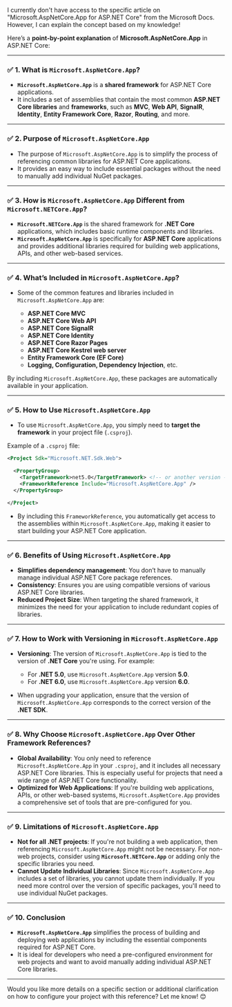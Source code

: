 I currently don't have access to the specific article on "Microsoft.AspNetCore.App for ASP.NET Core" from the Microsoft Docs. However, I can explain the concept based on my knowledge!

Here’s a **point-by-point explanation** of **Microsoft.AspNetCore.App** in ASP.NET Core:

---

### ✅ **1. What is `Microsoft.AspNetCore.App`?**

* **`Microsoft.AspNetCore.App`** is a **shared framework** for ASP.NET Core applications.
* It includes a set of assemblies that contain the most common **ASP.NET Core libraries** and **frameworks**, such as **MVC**, **Web API**, **SignalR**, **Identity**, **Entity Framework Core**, **Razor**, **Routing**, and more.

---

### ✅ **2. Purpose of `Microsoft.AspNetCore.App`**

* The purpose of `Microsoft.AspNetCore.App` is to simplify the process of referencing common libraries for ASP.NET Core applications.
* It provides an easy way to include essential packages without the need to manually add individual NuGet packages.

---

### ✅ **3. How is `Microsoft.AspNetCore.App` Different from `Microsoft.NETCore.App`?**

* **`Microsoft.NETCore.App`** is the shared framework for **.NET Core** applications, which includes basic runtime components and libraries.
* **`Microsoft.AspNetCore.App`** is specifically for **ASP.NET Core** applications and provides additional libraries required for building web applications, APIs, and other web-based services.

---

### ✅ **4. What’s Included in `Microsoft.AspNetCore.App`?**

* Some of the common features and libraries included in `Microsoft.AspNetCore.App` are:

  * **ASP.NET Core MVC**
  * **ASP.NET Core Web API**
  * **ASP.NET Core SignalR**
  * **ASP.NET Core Identity**
  * **ASP.NET Core Razor Pages**
  * **ASP.NET Core Kestrel web server**
  * **Entity Framework Core (EF Core)**
  * **Logging, Configuration, Dependency Injection**, etc.

By including `Microsoft.AspNetCore.App`, these packages are automatically available in your application.

---

### ✅ **5. How to Use `Microsoft.AspNetCore.App`**

* To use `Microsoft.AspNetCore.App`, you simply need to **target the framework** in your project file (`.csproj`).

Example of a `.csproj` file:

```xml
<Project Sdk="Microsoft.NET.Sdk.Web">

  <PropertyGroup>
    <TargetFramework>net5.0</TargetFramework> <!-- or another version -->
    <FrameworkReference Include="Microsoft.AspNetCore.App" />
  </PropertyGroup>

</Project>
```

* By including this `FrameworkReference`, you automatically get access to the assemblies within `Microsoft.AspNetCore.App`, making it easier to start building your ASP.NET Core application.

---

### ✅ **6. Benefits of Using `Microsoft.AspNetCore.App`**

* **Simplifies dependency management**: You don’t have to manually manage individual ASP.NET Core package references.
* **Consistency**: Ensures you are using compatible versions of various ASP.NET Core libraries.
* **Reduced Project Size**: When targeting the shared framework, it minimizes the need for your application to include redundant copies of libraries.

---

### ✅ **7. How to Work with Versioning in `Microsoft.AspNetCore.App`**

* **Versioning**: The version of `Microsoft.AspNetCore.App` is tied to the version of **.NET Core** you're using. For example:

  * For **.NET 5.0**, use `Microsoft.AspNetCore.App` version **5.0**.
  * For **.NET 6.0**, use `Microsoft.AspNetCore.App` version **6.0**.

* When upgrading your application, ensure that the version of `Microsoft.AspNetCore.App` corresponds to the correct version of the **.NET SDK**.

---

### ✅ **8. Why Choose `Microsoft.AspNetCore.App` Over Other Framework References?**

* **Global Availability**: You only need to reference `Microsoft.AspNetCore.App` in your `.csproj`, and it includes all necessary ASP.NET Core libraries. This is especially useful for projects that need a wide range of ASP.NET Core functionality.
* **Optimized for Web Applications**: If you're building web applications, APIs, or other web-based systems, `Microsoft.AspNetCore.App` provides a comprehensive set of tools that are pre-configured for you.

---

### ✅ **9. Limitations of `Microsoft.AspNetCore.App`**

* **Not for all .NET projects**: If you're not building a web application, then referencing `Microsoft.AspNetCore.App` might not be necessary. For non-web projects, consider using **`Microsoft.NETCore.App`** or adding only the specific libraries you need.
* **Cannot Update Individual Libraries**: Since `Microsoft.AspNetCore.App` includes a set of libraries, you cannot update them individually. If you need more control over the version of specific packages, you'll need to use individual NuGet packages.

---

### ✅ **10. Conclusion**

* **`Microsoft.AspNetCore.App`** simplifies the process of building and deploying web applications by including the essential components required for ASP.NET Core.
* It is ideal for developers who need a pre-configured environment for web projects and want to avoid manually adding individual ASP.NET Core libraries.

---

Would you like more details on a specific section or additional clarification on how to configure your project with this reference? Let me know! 😊
